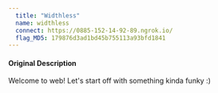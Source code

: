 ```yaml
---
  title: "Widthless"
  name: widthless 
  connect: https://0885-152-14-92-89.ngrok.io/ 
  flag_MD5: 179876d3ad1bd45b755113a93bfd1841 
---
```

<h4>Original Description</h4>
<p>Welcome to web! Let's start off with something kinda funky :)</p>